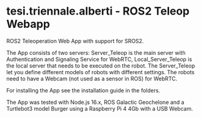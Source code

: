 # tesi.triennale.alberti - ROS2 Teleop Webapp
ROS2 Teleoperation Web App with support for SROS2.

The App consists of two servers: Server_Teleop is the main server with Authentication and Signaling Service for WebRTC, Local_Server_Teleop is the local server that needs to be executed on the robot. The Server_Teleop let you define different models of robots with different settings. The robots need to have a Webcam (not used as a sensor in ROS) for WebRTC.

For installing the App see the installation guide in the folders.

The App was tested with Node.js 16.x, ROS Galactic Geochelone and a Turtlebot3 model Burger using a Raspberry Pi 4 4Gb with a USB Webcam.
